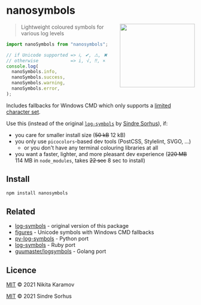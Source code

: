# nanosymbols

<img src="screenshot.png" width="200" height="170" align="right">

> Lightweight coloured symbols for various log levels

```js
import nanoSymbols from "nanosymbols";

// if Unicode supported => ℹ, ✔, ⚠, ✖
// otherwise            => i, √, ‼, ×
console.log(
  nanoSymbols.info,
  nanoSymbols.success,
  nanoSymbols.warning,
  nanoSymbols.error,
);
```

Includes fallbacks for Windows CMD which only supports a
[limited character set](https://en.wikipedia.org/wiki/Code_page_437).

Use this (instead of the original
[`log-symbols`](https://github.com/sindresorhus/log-symbols)
by [Sindre Sorhus](https://github.com/sindresorhus)), if:

- you care for smaller install size (~~50 kB~~ 12 kB)
- you only use `picocolors`-based dev tools (PostCSS, Stylelint, SVGO, ...)
  - or you don't have any terminal colouring libraries at all
- you want a faster, lighter, and more pleasant dev experience
  (~~220 MB~~ 114 MB in `node_modules`, takes ~~22 sec~~ 8 sec to install)

## Install

```sh
npm install nanosymbols
```

## Related

- [log-symbols](https://github.com/sindresorhus/log-symbols) - original version
  of this package
- [figures](https://github.com/sindresorhus/figures) - Unicode symbols with
  Windows CMD fallbacks
- [py-log-symbols](https://github.com/ManrajGrover/py-log-symbols) - Python port
- [log-symbols](https://github.com/palash25/log-symbols) - Ruby port
- [guumaster/logsymbols](https://github.com/guumaster/logsymbols) - Golang port

## Licence

[MIT] © 2021 Nikita Karamov

[MIT] © 2021 Sindre Sorhus

[mit]: https://spdx.org/licenses/MIT.html

